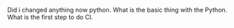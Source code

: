 Did i changed anything now python.
What is the basic thing with the Python.
What is the first step to do CI.
